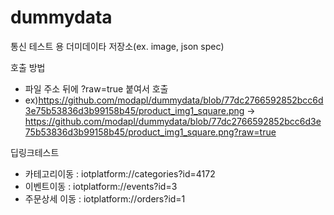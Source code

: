 # dummydata
통신 테스트 용 더미데이타 저장소(ex. image, json spec)

호출 방법
- 파일 주소 뒤에 ?raw=true 붙여서 호출
- ex)https://github.com/modapl/dummydata/blob/77dc2766592852bcc6d3e75b53836d3b99158b45/product_img1_square.png
  -> https://github.com/modapl/dummydata/blob/77dc2766592852bcc6d3e75b53836d3b99158b45/product_img1_square.png?raw=true

딥링크테스트
- 카테고리이동 : iotplatform://categories?id=4172
- 이벤트이동 : iotplatform://events?id=3
- 주문상세 이동 : iotplatform://orders?id=1
